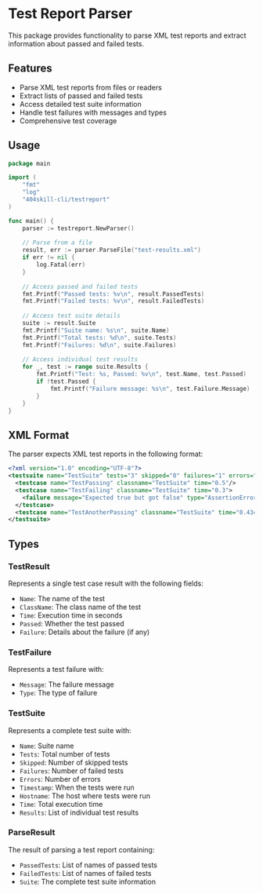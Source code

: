 # Test Report Parser

This package provides functionality to parse XML test reports and extract information about passed and failed tests.

## Features

- Parse XML test reports from files or readers
- Extract lists of passed and failed tests
- Access detailed test suite information
- Handle test failures with messages and types
- Comprehensive test coverage

## Usage

```go
package main

import (
    "fmt"
    "log"
    "404skill-cli/testreport"
)

func main() {
    parser := testreport.NewParser()
    
    // Parse from a file
    result, err := parser.ParseFile("test-results.xml")
    if err != nil {
        log.Fatal(err)
    }
    
    // Access passed and failed tests
    fmt.Printf("Passed tests: %v\n", result.PassedTests)
    fmt.Printf("Failed tests: %v\n", result.FailedTests)
    
    // Access test suite details
    suite := result.Suite
    fmt.Printf("Suite name: %s\n", suite.Name)
    fmt.Printf("Total tests: %d\n", suite.Tests)
    fmt.Printf("Failures: %d\n", suite.Failures)
    
    // Access individual test results
    for _, test := range suite.Results {
        fmt.Printf("Test: %s, Passed: %v\n", test.Name, test.Passed)
        if !test.Passed {
            fmt.Printf("Failure message: %s\n", test.Failure.Message)
        }
    }
}
```

## XML Format

The parser expects XML test reports in the following format:

```xml
<?xml version="1.0" encoding="UTF-8"?>
<testsuite name="TestSuite" tests="3" skipped="0" failures="1" errors="0" timestamp="2024-03-20T10:00:00" hostname="localhost" time="1.234">
  <testcase name="TestPassing" classname="TestSuite" time="0.5"/>
  <testcase name="TestFailing" classname="TestSuite" time="0.3">
    <failure message="Expected true but got false" type="AssertionError">Stack trace here</failure>
  </testcase>
  <testcase name="TestAnotherPassing" classname="TestSuite" time="0.434"/>
</testsuite>
```

## Types

### TestResult
Represents a single test case result with the following fields:
- `Name`: The name of the test
- `ClassName`: The class name of the test
- `Time`: Execution time in seconds
- `Passed`: Whether the test passed
- `Failure`: Details about the failure (if any)

### TestFailure
Represents a test failure with:
- `Message`: The failure message
- `Type`: The type of failure

### TestSuite
Represents a complete test suite with:
- `Name`: Suite name
- `Tests`: Total number of tests
- `Skipped`: Number of skipped tests
- `Failures`: Number of failed tests
- `Errors`: Number of errors
- `Timestamp`: When the tests were run
- `Hostname`: The host where tests were run
- `Time`: Total execution time
- `Results`: List of individual test results

### ParseResult
The result of parsing a test report containing:
- `PassedTests`: List of names of passed tests
- `FailedTests`: List of names of failed tests
- `Suite`: The complete test suite information 